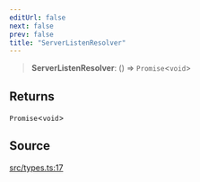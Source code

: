 ```yaml
---
editUrl: false
next: false
prev: false
title: "ServerListenResolver"
---
```


> **ServerListenResolver**: () => `Promise`\<`void`\>

## Returns

`Promise`\<`void`\>

## Source

[src/types.ts:17](https://github.com/eddienubes/sagetest/blob/02c3b82/src/types.ts#L17)
